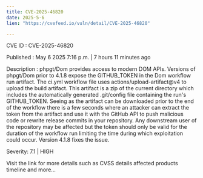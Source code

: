 ```yaml
---
title: CVE-2025-46820
date: 2025-5-6
lien: "https://cvefeed.io/vuln/detail/CVE-2025-46820"

---
```


CVE ID : CVE-2025-46820

Published :  May 6
2025
7:16 p.m. | 7 hours
11 minutes ago

Description : phpgt/Dom provides access to modern DOM APIs. Versions of phpgt/Dom prior to 4.1.8 expose the GITHUB_TOKEN in the Dom workflow run artifact. The ci.yml workflow file uses actions/upload-artifact@v4 to upload the build artifact. This artifact is a zip of the current directory
which includes the automatically generated .git/config file containing the run's GITHUB_TOKEN. Seeing as the artifact can be downloaded prior to the end of the workflow
there is a few seconds where an attacker can extract the token from the artifact and use it with the GitHub API to push malicious code or rewrite release commits in your repository. Any downstream user of the repository may be affected
but the token should only be valid for the duration of the workflow run
limiting the time during which exploitation could occur. Version 4.1.8 fixes the issue.

Severity: 7.1 | HIGH

Visit the link for more details
such as CVSS details
affected products
timeline
and more...
